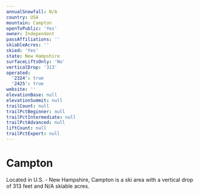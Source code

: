 ```yaml
---
annualSnowfall: N/A
country: USA
mountain: Campton
openToPublic: 'Yes'
owner: Independent
passAffiliations: ''
skiableAcres: ''
skied: 'Yes'
state: New Hampshire
surfaceLiftsOnly: 'No'
verticalDrop: '313'
operated:
  '2324': true
  '2425': true
website: ''
elevationBase: null
elevationSummit: null
trailCount: null
trailPctBeginner: null
trailPctIntermediate: null
trailPctAdvanced: null
liftCount: null
trailPctExpert: null
---
```



# Campton

Located in U.S. - New Hampshire, Campton is a ski area with a vertical drop of 313 feet and N/A skiable acres.
